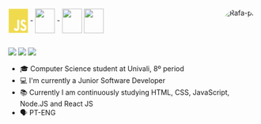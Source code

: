 <div style="display: inline_block"><br>
  <img align="center" height="50" width="40" src="https://raw.githubusercontent.com/devicons/devicon/master/icons/javascript/javascript-plain.svg">
  -
  <img align="center" height="50" width="40" src="https://cdn.jsdelivr.net/gh/devicons/devicon/icons/react/react-original.svg"/>
  -
  <img align="center" height="50" width="40" src="https://cdn.jsdelivr.net/gh/devicons/devicon/icons/nodejs/nodejs-original.svg" />

  <img align="center" height="50" width="40" src="https://img.icons8.com/?size=100&id=13441&format=png&color=000000" />

  <img align="right" alt="Rafa-pic" height="150" style="border-radius:50px;" src="https://cdn.discordapp.com/attachments/854105018545340429/899835318461693952/Gif.gif">
  
</div>
  
  ##
  
  <div>
  <a href="https://www.instagram.com/goulaaart_" target="_blank"><img src="https://img.shields.io/badge/-Instagram-%23E4405F?style=for-the-badge&logo=instagram&logoColor=white" target="_blank"></a>
  <a href = "mailto:luizcarlosgoulart@outlook.com.br"><img src="https://img.shields.io/badge/Microsoft_Outlook-0078D4?style=for-the-badge&logo=microsoft-outlook&logoColor=white" target="_blank"></a>
  <a href="https://www.linkedin.com/in/luiz-carlos-goulart" target="_blank"><img src="https://img.shields.io/badge/-LinkedIn-%230077B5?style=for-the-badge&logo=linkedin&logoColor=white" target="_blank"></a> 
  </div>
  
- 🎓 Computer Science student at Univali, 8º period
- 💻 I'm currently a Junior Software Developer
- 📚 Currently I am continuously studying HTML, CSS, JavaScript, Node.JS and React JS
- 🗣 PT-ENG
